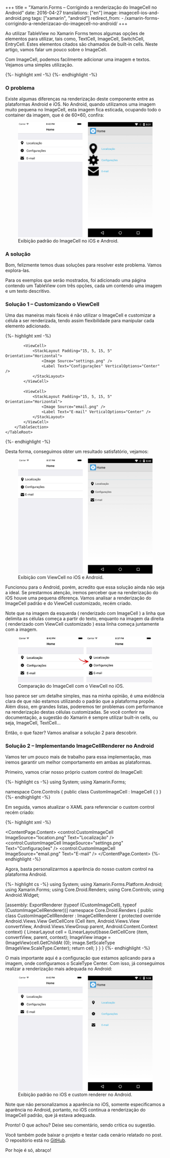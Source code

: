 +++
title = "Xamarin.Forms – Corrigindo a renderização do ImageCell no Android"
date:   2016-04-27
translations: ["en"]
image: imagecell-ios-and-android.png
tags: ["xamarin", "android"]
redirect_from:
    - /xamarin-forms-corrigindo-a-renderizacao-do-imagecell-no-android/
+++

<p class="intro"><span class="dropcap">A</span>o utilizar TableView no Xamarin Forms temos algumas opções de elementos para utilizar, tais como, TextCell, ImageCell, SwitchCell, EntryCell. Estes elementos citados são chamados de built-in cells. Neste artigo, vamos falar um pouco sobre o ImageCell.</p>

Com ImageCell, podemos facilmente adicionar uma imagem e textos. Vejamos uma simples utilização.

{%- highlight xml -%}
<TableView Intent="Menu">
    <TableRoot>
        <TableSection>
            <ImageCell ImageSource="location.png" Text="Localização" />
            <ImageCell ImageSource="settings.png" Text="Configurações" />
            <ImageCell ImageSource="email.png" Text="E-mail" />
        </TableSection>
    </TableRoot>
</TableView>
{%- endhighlight -%}

### O problema

Existe algumas diferenças na renderização deste componente entre as plataformas Android e iOS. No Android, quando utilizamos uma imagem muito pequena no ImageCell, esta imagem fica esticada, ocupando todo o container da imagem, que é de 60×60, confira:

<figure>
	<img src="/assets/img/default-imagecell-ios-and-android.png" alt="Exibição padrão do ImageCell no iOS e Android."> 
	<figcaption>Exibição padrão do ImageCell no iOS e Android.</figcaption>
</figure>

### A solução

Bom, felizmente temos duas soluções para resolver este problema. Vamos explora-las.

Para os exemplos que serão mostrados, foi adicionado uma página contendo um TableView com três opções, cada um contendo uma imagem e um texto descritivo.

### Solução 1 – Customizando o ViewCell

Uma das maneiras mais fáceis é não utilizar o ImageCell e customizar a célula a ser renderizada, tendo assim flexibilidade para manipular cada elemento adicionado.

{%- highlight xml -%}
<TableView Intent="Menu">
    <TableRoot>
        <TableSection>
            <ViewCell>
                <StackLayout Padding="15, 5, 15, 5" Orientation="Horizontal">
                    <Image Source="location.png" />
                    <Label Text="Localização" VerticalOptions="Center" />
                </StackLayout>
            </ViewCell>
            
            <ViewCell>
                <StackLayout Padding="15, 5, 15, 5" Orientation="Horizontal">
                    <Image Source="settings.png" />
                    <Label Text="Configurações" VerticalOptions="Center" />
                </StackLayout>
            </ViewCell>

            <ViewCell>
                <StackLayout Padding="15, 5, 15, 5" Orientation="Horizontal">
                    <Image Source="email.png" />
                    <Label Text="E-mail" VerticalOptions="Center" />
                </StackLayout>
            </ViewCell>
        </TableSection>
    </TableRoot>
</TableView>
{%- endhighlight -%}

Desta forma, conseguimos obter um resultado satisfatório, vejamos:

<figure>
	<img src="/assets/img/viewcell-ios-and-android.png" alt="Exibição com ViewCell no iOS e Android."> 
	<figcaption>Exibição com ViewCell no iOS e Android.</figcaption>
</figure>

Funcionou para o Android, porém, acredito que essa solução ainda não seja a ideal. Se prestarmos atenção, iremos perceber que na renderização do iOS houve uma pequena diferença. Vamos analisar a renderização do ImageCell padrão e do ViewCell customizado, recém criado.

Note que na imagem da esquerda ( renderizado com ImageCell ) a linha que delimita as células começa a partir do texto, enquanto na imagem da direita ( renderizado com ViewCell customizado ) essa linha começa juntamente com a imagem.

<figure>
	<img src="/assets/img/comparacao-imagecell-e-viewcell-no-ios.jpg" alt="Comparação do ImageCell com o ViewCell no iOS."> 
	<figcaption>Comparação do ImageCell com o ViewCell no iOS.</figcaption>
</figure>

Isso parece ser um detalhe simples, mas na minha opinião, é uma evidência clara de que não estamos utilizando o padrão que a plataforma propõe. Além disso, em grandes listas, poderemos ter problemas com performance na renderização destas células customizadas. Se você conferir na documentação, a sugestão do Xamarin é sempre utilizar built-in cells, ou seja, ImageCell, TextCell…

Então, o que fazer? Vamos analisar a solução 2 para descobrir.

### Solução 2 – Implementando ImageCellRenderer no Android

Vamos ter um pouco mais de trabalho para essa implementação, mas iremos garantir um melhor comportamento em ambas as plataformas.

Primeiro, vamos criar nosso próprio custom control do ImageCell:

{%- highlight cs -%}
using System;
using Xamarin.Forms;

namespace Core.Controls
{
    public class CustomImageCell : ImageCell
    {
    }
}
{%- endhighlight -%}

Em seguida, vamos atualizar o XAML para referenciar o custom control recém criado:

{%- highlight xml -%}
<?xml version="1.0" encoding="UTF-8"?>
<ContentPage xmlns="http://xamarin.com/schemas/2014/forms" 
             xmlns:x="http://schemas.microsoft.com/winfx/2009/xaml" 
             xmlns:control="clr-namespace:Core.Controls;assembly=Core"  
             x:Class="Core.Views.HomeView" 
             Title="Home">
    <ContentPage.Content>
        <TableView Intent="Menu">
            <TableRoot>
                <TableSection>
                    <control:CustomImageCell ImageSource="location.png" Text="Localização" />
                    <control:CustomImageCell ImageSource="settings.png" Text="Configurações" />
                    <control:CustomImageCell ImageSource="email.png" Text="E-mail" />
                </TableSection>
            </TableRoot>
        </TableView>
    </ContentPage.Content>
</ContentPage>
{%- endhighlight -%}

Agora, basta personalizarmos a aparência do nosso custom control na plataforma Android.

{%- highlight cs -%}
using System;
using Xamarin.Forms.Platform.Android;
using Xamarin.Forms;
using Core.Droid.Renders;
using Core.Controls;
using Android.Widget;

[assembly: ExportRenderer (typeof (CustomImageCell), typeof (CustomImageCellRenderer))]
namespace Core.Droid.Renders
{
    public class CustomImageCellRenderer : ImageCellRenderer
    {
        protected override Android.Views.View GetCellCore (Cell item, Android.Views.View convertView, Android.Views.ViewGroup parent, Android.Content.Context context)
        {
            LinearLayout cell = (LinearLayout)base.GetCellCore (item, convertView, parent, context);
            ImageView image = (ImageView)cell.GetChildAt (0);
            image.SetScaleType (ImageView.ScaleType.Center);
            return cell;
        }
    }
}
{%- endhighlight -%}

O mais importante aqui é a configuração que estamos aplicando para a imagem, onde configuramos o ScaleType Center. Com isso, já conseguimos realizar a renderização mais adequada no Android:

<figure>
	<img src="/assets/img/imagecell-ios-and-android.png" alt="Exibição padrão no iOS e custom renderer no Android."> 
	<figcaption>Exibição padrão no iOS e custom renderer no Android.</figcaption>
</figure>

Note que não personalizamos a aparência no iOS, somente especificamos a aparência no Android, portanto, no iOS continua a renderização do ImageCell padrão, que já estava adequada.

Pronto! O que achou? Deixe seu comentário, sendo critica ou sugestão.

Você também pode baixar o projeto e testar cada cenário relatado no post. O repositório está no [GitHub][projeto].

Por hoje é só, abraço!

[projeto]: https://github.com/ionixjunior/XFImageCellApp